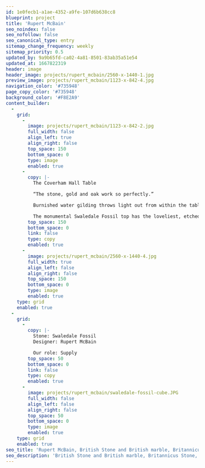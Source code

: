 ```yaml
---
id: 1e0fecb1-a1ae-4352-a9fe-107d6b638cc8
blueprint: project
title: 'Rupert McBain'
seo_noindex: false
seo_nofollow: false
seo_canonical_type: entry
sitemap_change_frequency: weekly
sitemap_priority: 0.5
updated_by: 9a9b65fd-ca02-4a81-8501-83ab35a51e54
updated_at: 1667822319
header: image
header_image: projects/rupert_mcbain/2560-x-1440-1.jpg
preview_image: projects/rupert_mcbain/1123-x-842-4.jpg
navigation_color: '#735948'
page_copy_color: '#735948'
background_color: '#F8E2A9'
content_builder:
  -
    grid:
      -
        image: projects/rupert_mcbain/1123-x-842-2.jpg
        full_width: false
        align_left: true
        align_right: false
        top_space: 150
        bottom_space: 0
        type: image
        enabled: true
      -
        copy: |-
          The Coverham Hall Table

          “The stone, gold and oak work so perfectly.”

          Burnished water gilding throws light out from within the table to bathe the scrubbed surface of the oak.

          The monumental Swaledale Fossil top has the loveliest, etched, three-dimensional quality. The stone was specially cut for this table from our local quarry.
        top_space: 150
        bottom_space: 0
        link: false
        type: copy
        enabled: true
      -
        image: projects/rupert_mcbain/2560-x-1440-4.jpg
        full_width: true
        align_left: false
        align_right: false
        top_space: 150
        bottom_space: 0
        type: image
        enabled: true
    type: grid
    enabled: true
  -
    grid:
      -
        copy: |-
          Stone: Swaledale Fossil
          Designer: Rupert McBain

          Our role: Supply
        top_space: 50
        bottom_space: 0
        link: false
        type: copy
        enabled: true
      -
        image: projects/rupert_mcbain/swaledale-fossil-cube.JPG
        full_width: false
        align_left: false
        align_right: false
        top_space: 50
        bottom_space: 0
        type: image
        enabled: true
    type: grid
    enabled: true
seo_title: 'Rupert McBain, British Stone and British marble, Britannicus Stone'
seo_description: 'British Stone and British marble, Britannicus Stone, The Shining Stones of Britain. British polished stone. Swaledale, Swaledale Fossil. Stone Table.'
---
```

